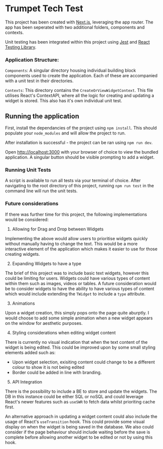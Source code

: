 # Trumpet Tech Test

This project has been created with [Next.js](https://nextjs.org), leveraging the app router. The app has been seperated with two additional folders, components and contexts.

Unit testing has been integrated within this project using [Jest](https://jestjs.io/) and [React Testing Library](https://testing-library.com/docs/react-testing-library/intro/).

### Application Structure:

`Components`: A singular directory housing individual building block components used to create the application. Each of these are accompanied with a unit test in their directories.

`Contexts`: This directory contains the `CreateOrViewWidgetContext`. This file utilises React's ContextAPI, where all the logic for creating and updating a widget is stored. This also has it's own individual unit test.

## Running the application

First, install the dependancies of the project using `npm install`. This should populate your `node_modules` and will allow the project to run.

After installation is successful - the project can be ran using `npm run dev`.

Open [http://localhost:3000](http://localhost:3000) with your browser of choice to view the bundled application. A singular button should be visible prompting to add a widget.

### Running Unit Tests

A script is available to run all tests via your terminal of choice. After navigating to the root directory of this project, running `npm run test` in the command line will run the unit tests.

### Future considerations

If there was further time for this project, the following implementations would be considered:

1. Allowing for Drag and Drop between Widgets

Implementing the above would allow users to prioritise widgets quickly without manually having to change the text. This would be a more interactive element of the application which makes it easier to use for those creating widgets.

2. Expanding Widgets to have a type

The brief of this project was to include basic text widgets, however this could be limiting for users. Widgets could have various types of content within them such as images, videos or tables. A future consideration would be to consider widgets to have the ability to have various types of content which would include extending the `TWidget` to include a `type` attribute.

3. Animations

Upon a widget creation, this simply pops onto the page quite aburptly. I would choose to add some simple animation when a new widget appears on the window for aesthetic purposes.

4. Styling considerations when editing widget content

There is currently no visual indication that when the text content of the widget is being edited. This could be improved upon by some small styling elements added such as:

- Upon widget selection, exisiting content could change to be a different colour to show it is not being edited
- Border could be added in line with branding.

5. API Integration

There is the possibility to include a BE to store and update the widgets. The DB in this instance could be either SQL or noSQL and could leverage React's newer features such as `useSWR` to fetch data whilst prioriting cache first.

An alternative approach in updating a widget content could also include the usage of React's `useTransition` hook. This could provide some visual display on when the widget is being saved in the database. We also could consider if the page behaviour should include waiting before the save is complete before allowing another widget to be edited or not by using this hook.
